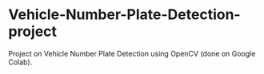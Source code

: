 # Vehicle-Number-Plate-Detection-project
Project on Vehicle Number Plate Detection using OpenCV (done on Google Colab).
